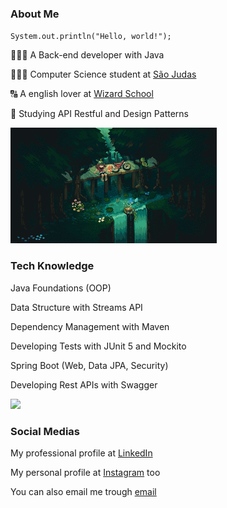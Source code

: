### About Me
<code>System.out.println("Hello, world!");</code>

👨🏼‍💻 A Back-end developer with Java

👨🏻‍🎓 Computer Science student at <a href="https://www.usjt.br/">São Judas</a>

🔠 A english lover at <a href="https://www.wizard.com.br/">Wizard School</a>

📕 Studying API Restful and Design Patterns

<img src="readmegif.gif">

### Tech Knowledge
Java Foundations (OOP)

Data Structure with Streams API

Dependency Management with Maven

Developing Tests with JUnit 5 and Mockito

Spring Boot (Web, Data JPA, Security)

Developing Rest APIs with Swagger

<img width="250" src="https://skillicons.dev/icons?i=java,maven,spring,python,postgres,mysql">

### Social Medias
My professional profile at <a href="https://www.linkedin.com/in/pedroxcav/">LinkedIn</a>

My personal profile at <a href="https://www.instagram.com/pedroxcav/">Instagram</a> too

You can also email me trough <a href="mailto:pedroxcav@gmail.com?subject=Contato via Github">email</a>

